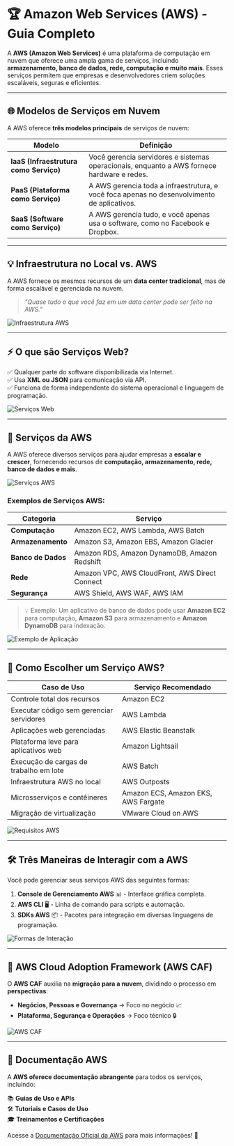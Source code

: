 # 🏆 Amazon Web Services (AWS) - Guia Completo

A **AWS (Amazon Web Services)** é uma plataforma de computação em nuvem que oferece uma ampla gama de serviços, incluindo **armazenamento, banco de dados, rede, computação e muito mais**. Esses serviços permitem que empresas e desenvolvedores criem soluções escaláveis, seguras e eficientes.

---

## 🌐 Modelos de Serviços em Nuvem

A AWS oferece **três modelos principais** de serviços de nuvem:

| Modelo                                 | Definição                                                                                   |
| -------------------------------------- | ------------------------------------------------------------------------------------------- |
| **IaaS (Infraestrutura como Serviço)** | Você gerencia servidores e sistemas operacionais, enquanto a AWS fornece hardware e redes.  |
| **PaaS (Plataforma como Serviço)**     | A AWS gerencia toda a infraestrutura, e você foca apenas no desenvolvimento de aplicativos. |
| **SaaS (Software como Serviço)**       | A AWS gerencia tudo, e você apenas usa o software, como no Facebook e Dropbox.              |

---

## 💡 Infraestrutura no Local vs. AWS

A AWS fornece os mesmos recursos de um **data center tradicional**, mas de forma escalável e gerenciada na nuvem.

> _"Quase tudo o que você faz em um data center pode ser feito na AWS."_

![Infraestrutura AWS](local.png)

---

## ⚡ O que são Serviços Web?

✅ Qualquer parte do software disponibilizada via Internet.  
✅ Usa **XML ou JSON** para comunicação via API.  
✅ Funciona de forma independente do sistema operacional e linguagem de programação.

![Serviços Web](servicos.png)

---

## 🚀 Serviços da AWS

A AWS oferece diversos serviços para ajudar empresas a **escalar e crescer**, fornecendo recursos de **computação, armazenamento, rede, banco de dados e mais**.

![Serviços AWS](provedor.png)

### Exemplos de Serviços AWS:

| Categoria          | Serviço                                        |
| ------------------ | ---------------------------------------------- |
| **Computação**     | Amazon EC2, AWS Lambda, AWS Batch              |
| **Armazenamento**  | Amazon S3, Amazon EBS, Amazon Glacier          |
| **Banco de Dados** | Amazon RDS, Amazon DynamoDB, Amazon Redshift   |
| **Rede**           | Amazon VPC, AWS CloudFront, AWS Direct Connect |
| **Segurança**      | AWS Shield, AWS WAF, AWS IAM                   |

> 💡 Exemplo: Um aplicativo de banco de dados pode usar **Amazon EC2** para computação, **Amazon S3** para armazenamento e **Amazon DynamoDB** para indexação.

![Exemplo de Aplicação](exemplos.png)

---

## 🎯 Como Escolher um Serviço AWS?

| Caso de Uso                              | Serviço Recomendado                 |
| ---------------------------------------- | ----------------------------------- |
| Controle total dos recursos              | Amazon EC2                          |
| Executar código sem gerenciar servidores | AWS Lambda                          |
| Aplicações web gerenciadas               | AWS Elastic Beanstalk               |
| Plataforma leve para aplicativos web     | Amazon Lightsail                    |
| Execução de cargas de trabalho em lote   | AWS Batch                           |
| Infraestrutura AWS no local              | AWS Outposts                        |
| Microsserviços e contêineres             | Amazon ECS, Amazon EKS, AWS Fargate |
| Migração de virtualização                | VMware Cloud on AWS                 |

![Requisitos AWS](requisitos.png)

---

## 🛠️ Três Maneiras de Interagir com a AWS

Você pode gerenciar seus serviços AWS das seguintes formas:

1. **Console de Gerenciamento AWS** 📊 - Interface gráfica completa.
2. **AWS CLI** 🖥️ - Linha de comando para scripts e automação.
3. **SDKs AWS** 📦 - Pacotes para integração em diversas linguagens de programação.

![Formas de Interação](maneiras.png)

---

## 📌 AWS Cloud Adoption Framework (AWS CAF)

O **AWS CAF** auxilia na **migração para a nuvem**, dividindo o processo em **perspectivas**:

- **Negócios, Pessoas e Governança** → Foco no negócio 📈
- **Plataforma, Segurança e Operações** → Foco técnico 🔒

![AWS CAF](caf.png)

---

## 📖 Documentação AWS

A **AWS oferece documentação abrangente** para todos os serviços, incluindo:

📚 **Guias de Uso e APIs**  
🛠️ **Tutoriais e Casos de Uso**  
🎓 **Treinamentos e Certificações**

Acesse a [Documentação Oficial da AWS](https://docs.aws.amazon.com) para mais informações! 🚀
